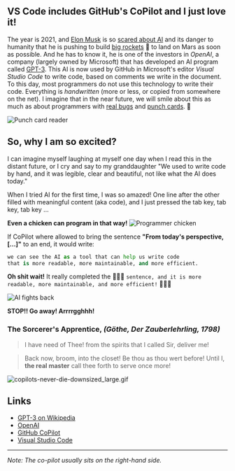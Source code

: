 ## VS Code includes GitHub's CoPilot  and I just love it!


The year is 2021, and  [Elon Musk](https://twitter.com/elonmusk)  is so  [scared about AI](https://www.youtube.com/watch?v=KdTTeR4TyMc) and its danger to humanity that he is pushing to build [big rockets](https://en.wikipedia.org/wiki/SpaceX_Starship) 🚀 to land on Mars as soon as possible. And he has to know it, he is one of the investors in *OpenAI*, a company (largely owned by Microsoft) that has developed an AI program called [GPT-3](https://en.wikipedia.org/wiki/GPT-3).
This AI is now used by GitHub in Microsoft's editor *Visual Studio Code* to write code, based on comments we write in the document.
To this day, most programmers do not use this technology to write their code. Everything is *handwritten* (more or less, or copied from somewhere on the net). I imagine that in the near future, we will smile about this as much as about programmers with [real bugs](https://blog.patracompany.com/the-history-of-the-computer-bug) and [punch cards](https://en.wikipedia.org/wiki/Punched_card). 🤣

![Punch card reader](https://media.giphy.com/media/l0HlMDr5SOKGpNu5a/source.gif)

## So, why I am so excited?

I can imagine myself laughing at myself one day when I read this in the distant future, or I cry and say to my granddaughter "We used to write code by hand, and it was legible, clear and beautiful, not like what the AI does today."

When I tried AI for the first time, I was so amazed! One line after the other filled with meaningful content (aka code), and I just pressed the tab key, tab key, tab key …

**Even a chicken can program in that way!**
![Programmer chicken](https://media.giphy.com/media/l3vR9IEU6nYAmZyoM/giphy.gif)

If CoPilot where allowed to bring the sentence **"From today's perspective, […]"** to an end, it would write:

```python
we can see the AI as a tool that can help us write code 
that is more readable, more maintainable, and more efficient. 
```

**Oh shit wait!** It really completed the 🤖🤖🤖 `sentence, and it is more readable, more maintainable, and more efficient!` 🤖🤖🤖

![AI fights back](https://media.giphy.com/media/WgIcdi8Wf2Ywq5dWOI/source.gif)

**STOP!! Go away! Arrrrgghhh!**

### The Sorcerer's Apprentice, *(Göthe, Der Zauberlehrling, 1798)*

> I have need of Thee!
> from the spirits that I called
> Sir, deliver me!

> Back now, broom,
> into the closet!
> Be thou as thou
> wert before!
> Until I, **the real master**
> call thee forth to serve once more!

![copilots-never-die-downsized_large.gif](https://cdn.hashnode.com/res/hashnode/image/upload/v1627506520743/4oQvELgaD.gif)


## Links

-  [GPT-3 on Wikipedia](https://en.wikipedia.org/wiki/GPT-3) 
-  [OpenAI](https://openai.com/) 
-  [GitHub CoPilot](https://copilot.github.com/) 
-   [Visual Studio Code](https://code.visualstudio.com/) 

---

*Note: The co-pilot usually sits on the right-hand side.*